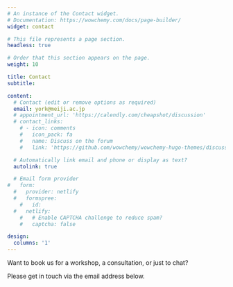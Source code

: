 ```yaml
---
# An instance of the Contact widget.
# Documentation: https://wowchemy.com/docs/page-builder/
widget: contact

# This file represents a page section.
headless: true

# Order that this section appears on the page.
weight: 10

title: Contact
subtitle:

content:
  # Contact (edit or remove options as required)
  email: york@meiji.ac.jp
  # appointment_url: 'https://calendly.com/cheapshot/discussion'
  # contact_links:
    # - icon: comments
    #   icon_pack: fa
    #   name: Discuss on the forum
    #   link: 'https://github.com/wowchemy/wowchemy-hugo-themes/discussions'

  # Automatically link email and phone or display as text?
  autolink: true

  # Email form provider
#   form:
  #   provider: netlify
  #   formspree:
    #   id:
  #   netlify:
    #   # Enable CAPTCHA challenge to reduce spam?
    #   captcha: false

design:
  columns: '1'
---
```


Want to book us for a workshop, a consultation, or just to chat?

Please get in touch via the email address below.

